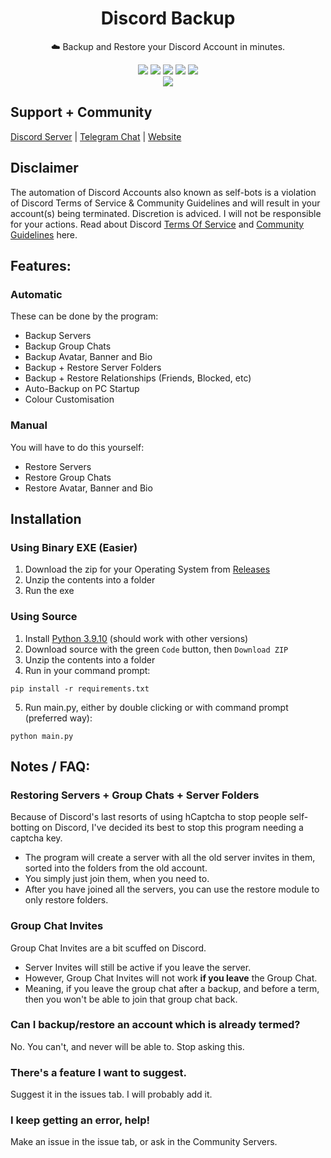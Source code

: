 <div align="center">
    <h1>Discord Backup</h1>
    <p>☁️ Backup and Restore your Discord Account in minutes.</p>
    <img src="https://img.shields.io/github/license/ItsChasa/Discord-Backup?style=flat&logo=appveyor">
    <img src="https://img.shields.io/github/downloads/ItsChasa/Discord-Backup/total?style=flat&logo=appveyor">
    <img src="https://img.shields.io/github/stars/ItsChasa/Discord-Backup?style=flat&logo=appveyor">
    <img src="https://img.shields.io/github/forks/ItsChasa/Discord-Backup?style=flat&logo=appveyor">
    <img src="https://sonarcloud.io/api/project_badges/measure?project=itschasa_Discord-Backup&metric=ncloc"/>
    <br>
    <img src="https://github.com/ItsChasa/Discord-Backup/blob/main/img/backup-demo.gif">
</div>



## Support + Community
[Discord Server](https://chasa.wtf/discord) | [Telegram Chat](https://chasa.wtf/telegram) | [Website](https://chasa.wtf/)


## Disclaimer 
The automation of Discord Accounts also known as self-bots is a violation of Discord Terms of Service & Community Guidelines and will result in your account(s) being terminated. Discretion is adviced. I will not be responsible for your actions. Read about Discord [Terms Of Service](https://discord.com/terms) and [Community Guidelines](https://discord.com/guidelines) here.


## **Features**:
### Automatic
These can be done by the program:
- Backup Servers
- Backup Group Chats
- Backup Avatar, Banner and Bio
- Backup + Restore Server Folders
- Backup + Restore Relationships (Friends, Blocked, etc)
- Auto-Backup on PC Startup
- Colour Customisation
### Manual
You will have to do this yourself:
- Restore Servers
- Restore Group Chats
- Restore Avatar, Banner and Bio


## Installation
### Using Binary EXE (Easier)
1. Download the zip for your Operating System from [Releases](https://github.com/itschasa/Discord-Backup/releases)
2. Unzip the contents into a folder
3. Run the exe

### Using Source
1. Install [Python 3.9.10](https://www.python.org/downloads/release/python-3910/) (should work with other versions)
2. Download source with the green `Code` button, then `Download ZIP`
3. Unzip the contents into a folder
4. Run in your command prompt:
```
pip install -r requirements.txt
```
5. Run main.py, either by double clicking or with command prompt (preferred way):
```
python main.py
```


## Notes / FAQ:
### Restoring Servers + Group Chats + Server Folders
Because of Discord's last resorts of using hCaptcha to stop people self-botting on Discord, I've decided its best to stop this program needing a captcha key.
- The program will create a server with all the old server invites in them, sorted into the folders from the old account.
- You simply just join them, when you need to.
- After you have joined all the servers, you can use the restore module to only restore folders.

### Group Chat Invites
Group Chat Invites are a bit scuffed on Discord.
- Server Invites will still be active if you leave the server.
- However, Group Chat Invites will not work **if you leave** the Group Chat.
- Meaning, if you leave the group chat after a backup, and before a term, then you won't be able to join that group chat back.

### Can I backup/restore an account which is already termed?
No. You can't, and never will be able to. Stop asking this.

### There's a feature I want to suggest.
Suggest it in the issues tab. I will probably add it.

### I keep getting an error, help!
Make an issue in the issue tab, or ask in the Community Servers.
